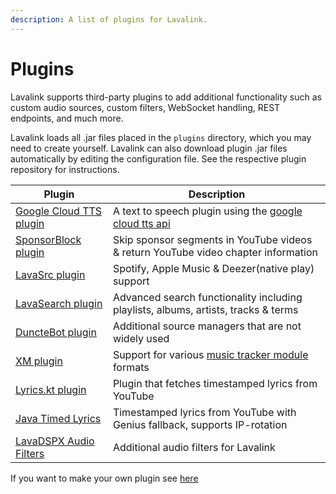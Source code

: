 ```yaml
---
description: A list of plugins for Lavalink.
---
```


# Plugins

Lavalink supports third-party plugins to add additional functionality such as custom audio sources, custom filters,
WebSocket handling, REST endpoints, and much more.

Lavalink loads all .jar files placed in the `plugins` directory, which you may need to create yourself. Lavalink can
also download plugin .jar files automatically by editing the configuration file. See the respective plugin repository
for instructions.

| Plugin                                                                    | Description                                                                                            |
|---------------------------------------------------------------------------|--------------------------------------------------------------------------------------------------------|
| [Google Cloud TTS plugin](https://github.com/DuncteBot/tts-plugin)        | A text to speech plugin using the [google cloud tts api](https://cloud.google.com/text-to-speech/docs) |
| [SponsorBlock plugin](https://github.com/topi314/Sponsorblock-Plugin)     | Skip sponsor segments in YouTube videos & return YouTube video chapter information                     |
| [LavaSrc plugin](https://github.com/topi314/LavaSrc)                      | Spotify, Apple Music & Deezer(native play) support                                                     |
| [LavaSearch plugin](https://github.com/topi314/LavaSearch)                | Advanced search functionality including playlists, albums, artists, tracks & terms                     |
| [DuncteBot plugin](https://github.com/DuncteBot/skybot-lavalink-plugin)   | Additional source managers that are not widely used                                                    |
| [XM plugin](https://github.com/esmBot/lava-xm-plugin)                     | Support for various [music tracker module](https://en.wikipedia.org/wiki/Module_file) formats          |
| [Lyrics.kt plugin](https://github.com/DRSchlaubi/lyrics.kt)               | Plugin that fetches timestamped lyrics from YouTube                                                    |
| [Java Timed Lyrics](https://github.com/DuncteBot/java-timed-lyrics)       | Timestamped lyrics from YouTube with Genius fallback, supports IP-rotation                             |
| [LavaDSPX Audio Filters](https://github.com/Devoxin/LavaDSPX-Plugin)      | Additional audio filters for Lavalink                                                                  |

If you want to make your own plugin see [here](api/plugins.md)
